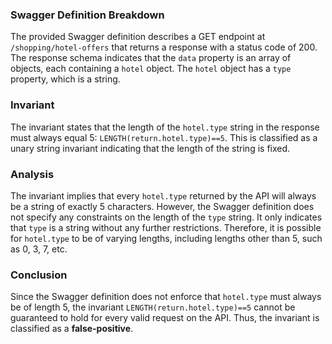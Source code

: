### Swagger Definition Breakdown
The provided Swagger definition describes a GET endpoint at `/shopping/hotel-offers` that returns a response with a status code of 200. The response schema indicates that the `data` property is an array of objects, each containing a `hotel` object. The `hotel` object has a `type` property, which is a string.

### Invariant
The invariant states that the length of the `hotel.type` string in the response must always equal 5: `LENGTH(return.hotel.type)==5`. This is classified as a unary string invariant indicating that the length of the string is fixed.

### Analysis
The invariant implies that every `hotel.type` returned by the API will always be a string of exactly 5 characters. However, the Swagger definition does not specify any constraints on the length of the `type` string. It only indicates that `type` is a string without any further restrictions. Therefore, it is possible for `hotel.type` to be of varying lengths, including lengths other than 5, such as 0, 3, 7, etc. 

### Conclusion
Since the Swagger definition does not enforce that `hotel.type` must always be of length 5, the invariant `LENGTH(return.hotel.type)==5` cannot be guaranteed to hold for every valid request on the API. Thus, the invariant is classified as a **false-positive**.
